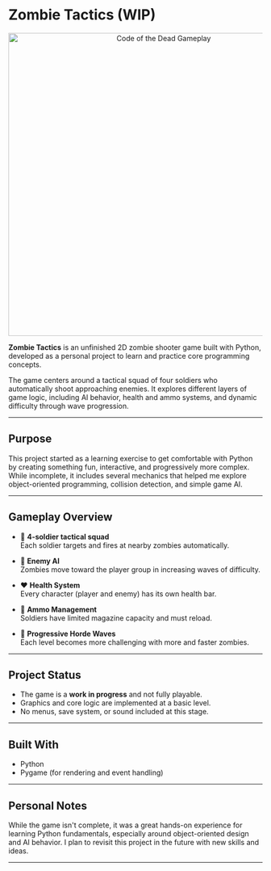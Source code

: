 # Zombie Tactics (WIP)

<p align="center">
  <img src="./demogame.gif" alt="Code of the Dead Gameplay" width="600"/>
</p>

**Zombie Tactics** is an unfinished 2D zombie shooter game built with Python, developed as a personal project to learn and practice core programming concepts.

The game centers around a tactical squad of four soldiers who automatically shoot approaching enemies. It explores different layers of game logic, including AI behavior, health and ammo systems, and dynamic difficulty through wave progression.

---

## Purpose

This project started as a learning exercise to get comfortable with Python by creating something fun, interactive, and progressively more complex. While incomplete, it includes several mechanics that helped me explore object-oriented programming, collision detection, and simple game AI.

---

## Gameplay Overview

- 👥 **4-soldier tactical squad**  
  Each soldier targets and fires at nearby zombies automatically.

- 🧟 **Enemy AI**  
  Zombies move toward the player group in increasing waves of difficulty.

- ❤️ **Health System**  
  Every character (player and enemy) has its own health bar.

- 🔫 **Ammo Management**  
  Soldiers have limited magazine capacity and must reload.

- 🌊 **Progressive Horde Waves**  
  Each level becomes more challenging with more and faster zombies.

---

## Project Status

- The game is a **work in progress** and not fully playable.
- Graphics and core logic are implemented at a basic level.
- No menus, save system, or sound included at this stage.

---

## Built With

- Python
- Pygame (for rendering and event handling)

---

## Personal Notes

While the game isn't complete, it was a great hands-on experience for learning Python fundamentals, especially around object-oriented design and AI behavior. I plan to revisit this project in the future with new skills and ideas.

---


